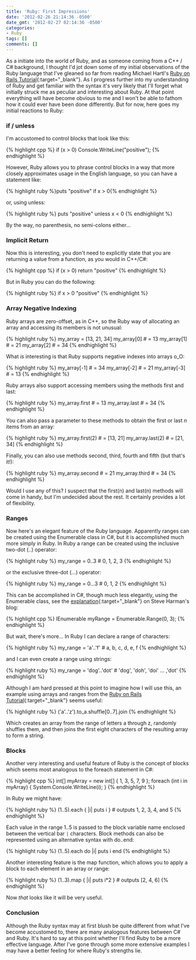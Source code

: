 ```yaml
---
title: 'Ruby: First Impressions'
date: '2012-02-26 21:14:36 -0500'
date_gmt: '2012-02-27 02:14:36 -0500'
categories:
- Ruby
tags: []
comments: []
---
```

As a initiate into the world of Ruby, and as someone coming from a C++ / C# background, I thought I'd jot down some of my initial observations of the Ruby language that I've gleaned so far from reading Michael Hartl's [Ruby on Rails Tutorial](https://www.railstutorial.org/book "Ruby on Rails Tutorial"){:target="_blank"}. As I progress further into my understanding of Ruby and get familiar with the syntax it's very likely that I'll forget what initially struck me as peculiar and interesting about Ruby. At that point everything will have become obvious to me and I won't be able to fathom how it could ever have been done differently. But for now, here goes my initial reactions to Ruby:

### if / unless

I'm accustomed to control blocks that look like this:

{% highlight cpp %}
if (x > 0)
  Console.WriteLine("positive");
{% endhighlight %}

However, Ruby allows you to phrase control blocks in a way that more closely approximates usage in the English language, so you can have a statement like:

{% highlight ruby %}puts "positive" if x > 0{% endhighlight %}

or, using unless:

{% highlight ruby %}
puts "positive" unless x < 0
{% endhighlight %}

By the way, no parenthesis, no semi-colons either...

### Implicit Return

Now this is interesting, you don't need to explicitly state that you are returning a value from a function, as you would in C++/C#:

{% highlight cpp %}
if (x > 0)
  return "positive"
{% endhighlight %}

But in Ruby you can do the following:

{% highlight ruby %}
if x > 0
  "positive"
{% endhighlight %}

### Array Negative Indexing

Ruby arrays are zero-offset, as in C++, so the Ruby way of allocating an array and accessing its members is not unusual:

{% highlight ruby %}
my_array = [13, 21, 34]
my_array[0] # = 13
my_array[1] # = 21
my_array[2] # = 34
{% endhighlight %}

What *is* interesting is that Ruby supports negative indexes into arrays o_O:

{% highlight ruby %}
my_array[-1] # = 34
my_array[-2] # = 21
my_array[-3] # = 13
{% endhighlight %}

Ruby arrays also support accessing members using the methods first and last:

{% highlight ruby %}
my_array.first # = 13
my_array.last  # = 34
{% endhighlight %}

You can also pass a parameter to these methods to obtain the first or last *n* items from an array:

{% highlight ruby %}
my_array.first(2) # = [13, 21]
my_array.last(2)  # = [21, 34]
{% endhighlight %}

Finally, you can also use methods second, third, fourth and fifth (but that's it!):

{% highlight ruby %}
my_array.second # = 21
my_array.third  # = 34
{% endhighlight %}

Would I use any of this? I suspect that the first(n) and last(n) methods will come in handy, but I'm undecided about the rest. It certainly provides a lot of flexibility.

### Ranges

Now here's an elegant feature of the Ruby language. Apparently ranges can be created using the Enumerable class in C#, but it is accomplished much more simply in Ruby.
In Ruby a range can be created using the inclusive two-dot (..) operator:

{% highlight ruby %}
my_range = 0..3 # 0, 1, 2, 3
{% endhighlight %}

or the exclusive three-dot (...) operator:

{% highlight ruby %}
my_range = 0...3 # 0, 1, 2
{% endhighlight %}

This can be accomplished in C#, though much less elegantly, using the Enumerable class, see the [explanation](https://stevenharman.net/ "explanation"){:target="_blank"} on Steve Harman's blog:

{% highlight cpp %}
IEnumerable myRange = Enumerable.Range(0, 3);
{% endhighlight %}

But wait, there's more... In Ruby I can declare a range of characters:

{% highlight ruby %}
my_range = 'a'..'f' # a, b, c, d, e, f
{% endhighlight %}

and I can even create a range using strings:

{% highlight ruby %}
my_range = 'dog'..'dot' # 'dog', 'doh', 'doi' ... ,'dot'
{% endhighlight %}

Although I am hard pressed at this point to imagine how I will use this, an example using arrays and ranges from the [Ruby on Rails Tutorial](https://www.railstutorial.org/book/rails_flavored_ruby#sec-arrays_and_ranges "Ruby on Rails Tutorial"){:target="_blank"} seems useful:

{% highlight ruby %}
('a'..'z').to_a.shuffle[0..7].join
{% endhighlight %}

Which creates an array from the range of letters a through z, randomly shuffles them, and then joins the first eight characters of the resulting array to form a string.

### Blocks

Another very interesting and useful feature of Ruby is the concept of blocks which seems most analogous to the foreach statement in C#:

{% highlight cpp %}
int[] myArray = new int[] { 1, 3, 5, 7, 9 };
foreach (int i in myArray)
{
  System.Console.WriteLine(i);
}
{% endhighlight %}

In Ruby we might have:

{% highlight ruby %}
(1..5).each { |i| puts i } # outputs 1, 2, 3, 4, and 5
{% endhighlight %}

Each value in the range 1..5 is passed to the block variable name enclosed between the vertical bar `|` characters. Block methods can also be represented using an alternative syntax with do..end:

{% highlight ruby %}
(1..5).each do |i|
  puts i
end
{% endhighlight %}

Another interesting feature is the map function, which allows you to apply a block to each element in an array or range:

{% highlight ruby %}
(1..3).map { |i| puts i*2 } # outputs [2, 4, 6]
{% endhighlight %}

Now *that* looks like it will be very useful.

### Conclusion

Although the Ruby syntax may at first blush be quite different from what I've become accustomed to, there are many analogous features between C# and Ruby. It's hard to say at this point whether I'll find Ruby to be a more effective language. After I've gone through some more extensive examples I may have a better feeling for where Ruby's strengths lie.
